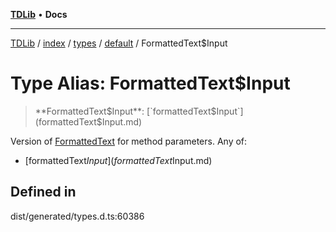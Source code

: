 [**TDLib**](../../../../../../README.md) • **Docs**

***

[TDLib](../../../../../../modules.md) / [index](../../../../../README.md) / [types](../../../README.md) / [default](../README.md) / FormattedText$Input

# Type Alias: FormattedText$Input

> **FormattedText$Input**: [`formattedText$Input`](formattedText$Input.md)

Version of [FormattedText](FormattedText-1.md) for method parameters.
Any of:
- [formattedText$Input](formattedText$Input.md)

## Defined in

dist/generated/types.d.ts:60386
